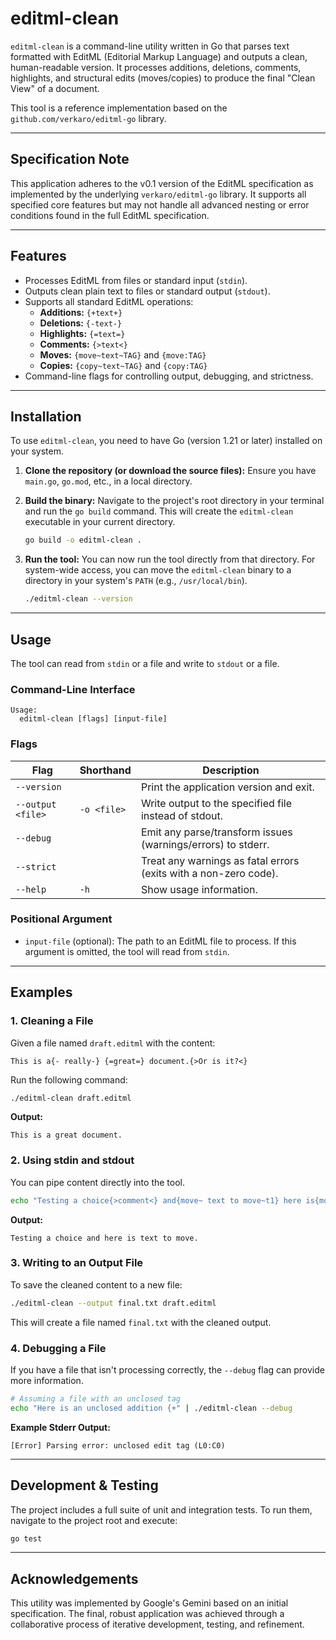 # editml-clean

`editml-clean` is a command-line utility written in Go that parses text formatted with EditML (Editorial Markup Language) and outputs a clean, human-readable version. It processes additions, deletions, comments, highlights, and structural edits (moves/copies) to produce the final "Clean View" of a document.

This tool is a reference implementation based on the `github.com/verkaro/editml-go` library.

---

## Specification Note

This application adheres to the v0.1 version of the EditML specification as implemented by the underlying `verkaro/editml-go` library. It supports all specified core features but may not handle all advanced nesting or error conditions found in the full EditML specification.

---

## Features

-   Processes EditML from files or standard input (`stdin`).
-   Outputs clean plain text to files or standard output (`stdout`).
-   Supports all standard EditML operations:
    -   **Additions:** `{+text+}`
    -   **Deletions:** `{-text-}`
    -   **Highlights:** `{=text=}`
    -   **Comments:** `{>text<}`
    -   **Moves:** `{move~text~TAG}` and `{move:TAG}`
    -   **Copies:** `{copy~text~TAG}` and `{copy:TAG}`
-   Command-line flags for controlling output, debugging, and strictness.

---

## Installation

To use `editml-clean`, you need to have Go (version 1.21 or later) installed on your system.

1.  **Clone the repository (or download the source files):**
    Ensure you have `main.go`, `go.mod`, etc., in a local directory.

2.  **Build the binary:**
    Navigate to the project's root directory in your terminal and run the `go build` command. This will create the `editml-clean` executable in your current directory.

    ```bash
    go build -o editml-clean .
    ```

3.  **Run the tool:**
    You can now run the tool directly from that directory. For system-wide access, you can move the `editml-clean` binary to a directory in your system's `PATH` (e.g., `/usr/local/bin`).

    ```bash
    ./editml-clean --version
    ```

---

## Usage

The tool can read from `stdin` or a file and write to `stdout` or a file.

### Command-Line Interface

```
Usage:
  editml-clean [flags] [input-file]
```

### Flags

| Flag                | Shorthand | Description                                                   |
| ------------------- | --------- | ------------------------------------------------------------- |
| `--version`         |           | Print the application version and exit.                       |
| `--output <file>`   | `-o <file>` | Write output to the specified file instead of stdout.         |
| `--debug`           |           | Emit any parse/transform issues (warnings/errors) to stderr.  |
| `--strict`          |           | Treat any warnings as fatal errors (exits with a non-zero code).|
| `--help`            | `-h`      | Show usage information.                                       |

### Positional Argument

-   `input-file` (optional): The path to an EditML file to process. If this argument is omitted, the tool will read from `stdin`.

---

## Examples

### 1. Cleaning a File

Given a file named `draft.editml` with the content:
```editml
This is a{- really-} {=great=} document.{>Or is it?<}
```

Run the following command:

```bash
./editml-clean draft.editml
```

**Output:**
```
This is a great document.
```

### 2. Using stdin and stdout

You can pipe content directly into the tool.

```bash
echo "Testing a choice{>comment<} and{move~ text to move~t1} here is{move:t1}." | ./editml-clean
```

**Output:**
```
Testing a choice and here is text to move.
```

### 3. Writing to an Output File

To save the cleaned content to a new file:

```bash
./editml-clean --output final.txt draft.editml
```
This will create a file named `final.txt` with the cleaned output.

### 4. Debugging a File

If you have a file that isn't processing correctly, the `--debug` flag can provide more information.

```bash
# Assuming a file with an unclosed tag
echo "Here is an unclosed addition {+" | ./editml-clean --debug
```

**Example Stderr Output:**
```
[Error] Parsing error: unclosed edit tag (L0:C0)
```

---

## Development & Testing

The project includes a full suite of unit and integration tests. To run them, navigate to the project root and execute:

```bash
go test
```

---

## Acknowledgements

This utility was implemented by Google's Gemini based on an initial specification. The final, robust application was achieved through a collaborative process of iterative development, testing, and refinement.

